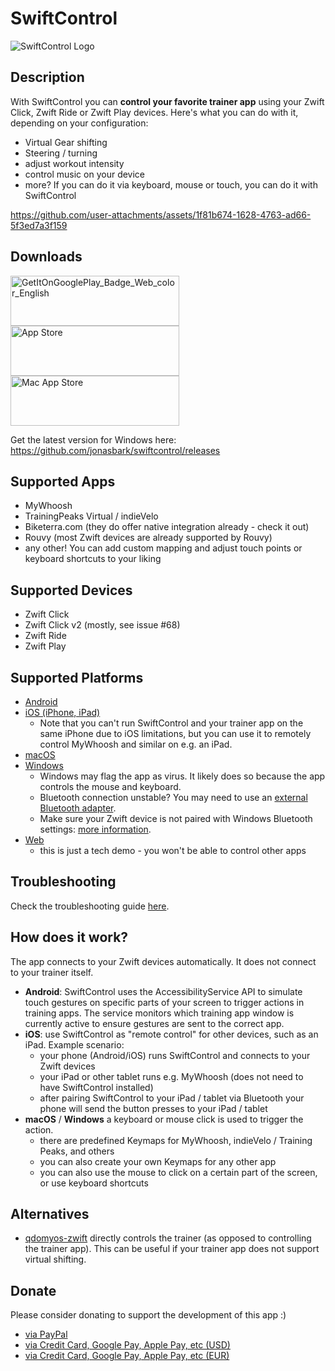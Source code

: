 # SwiftControl

<img src="logo.jpg" alt="SwiftControl Logo"/>

## Description

With SwiftControl you can **control your favorite trainer app** using your Zwift Click, Zwift Ride or Zwift Play devices. Here's what you can do with it, depending on your configuration:
- Virtual Gear shifting
- Steering / turning
- adjust workout intensity
- control music on your device
- more? If you can do it via keyboard, mouse or touch, you can do it with SwiftControl


https://github.com/user-attachments/assets/1f81b674-1628-4763-ad66-5f3ed7a3f159




## Downloads
<a href="https://play.google.com/store/apps/details?id=de.jonasbark.swiftcontrol"><img width="270" height="80" alt="GetItOnGooglePlay_Badge_Web_color_English" src="https://github.com/user-attachments/assets/a059d5a1-2efb-4f65-8117-ef6a99823b21" /></a>
<a href="https://apps.apple.com/us/app/swiftcontrol/id6753721284?platform=iphone"><img width="270" height="80" alt="App Store" src="https://github.com/user-attachments/assets/c23f977a-48f6-4951-811e-ae530dbfa014" /></a>
<a href="https://apps.apple.com/us/app/swiftcontrol/id6753721284?platform=mac"><img width="270" height="80" alt="Mac App Store" src="https://github.com/user-attachments/assets/b3552436-409c-43b0-ba7d-b6a72ae30ff1" /></a>


Get the latest version for Windows here: https://github.com/jonasbark/swiftcontrol/releases

## Supported Apps
- MyWhoosh
- TrainingPeaks Virtual / indieVelo
- Biketerra.com (they do offer native integration already - check it out)
- Rouvy (most Zwift devices are already supported by Rouvy)
- any other! You can add custom mapping and adjust touch points or keyboard shortcuts to your liking

## Supported Devices
- Zwift Click
- Zwift Click v2 (mostly, see issue #68)
- Zwift Ride
- Zwift Play

## Supported Platforms
- [Android](https://play.google.com/store/apps/details?id=de.jonasbark.swiftcontrol)
- [iOS (iPhone, iPad)](https://apps.apple.com/us/app/swiftcontrol/id6753721284?platform=iphone)
  - Note that you can't run SwiftControl and your trainer app on the same iPhone due to iOS limitations, but you can use it to remotely control MyWhoosh and similar on e.g. an iPad.
- [macOS](https://apps.apple.com/us/app/swiftcontrol/id6753721284?platform=mac)
- [Windows](https://github.com/jonasbark/swiftcontrol/releases)
  - Windows may flag the app as virus. It likely does so because the app controls the mouse and keyboard.
  - Bluetooth connection unstable? You may need to use an [external Bluetooth adapter](https://github.com/jonasbark/swiftcontrol/issues/14#issuecomment-3193839509).
  - Make sure your Zwift device is not paired with Windows Bluetooth settings: [more information](https://github.com/jonasbark/swiftcontrol/issues/70).
- [Web](https://jonasbark.github.io/swiftcontrol/)
  - this is just a tech demo - you won't be able to control other apps

## Troubleshooting
Check the troubleshooting guide [here](TROUBLESHOOTING.md).

## How does it work?
The app connects to your Zwift devices automatically. It does not connect to your trainer itself.

- **Android**: SwiftControl uses the AccessibilityService API to simulate touch gestures on specific parts of your screen to trigger actions in training apps. The service monitors which training app window is currently active to ensure gestures are sent to the correct app.
- **iOS**: use SwiftControl as "remote control" for other devices, such as an iPad. Example scenario:
  - your phone (Android/iOS) runs SwiftControl and connects to your Zwift devices
  - your iPad or other tablet runs e.g. MyWhoosh (does not need to have SwiftControl installed)
  - after pairing SwiftControl to your iPad / tablet via Bluetooth your phone will send the button presses to your iPad / tablet
- **macOS** / **Windows** a keyboard or mouse click is used to trigger the action. 
  - there are predefined Keymaps for MyWhoosh, indieVelo / Training Peaks, and others
  - you can also create your own Keymaps for any other app
  - you can also use the mouse to click on a certain part of the screen, or use keyboard shortcuts
</details>

## Alternatives
- [qdomyos-zwift](https://www.qzfitness.com/) directly controls the trainer (as opposed to controlling the trainer app). This can be useful if your trainer app does not support virtual shifting.

## Donate
Please consider donating to support the development of this app :)

- [via PayPal](https://paypal.me/boni)
- [via Credit Card, Google Pay, Apple Pay, etc (USD)](https://donate.stripe.com/8x24gzc5c4ZE3VJdt36J201)
- [via Credit Card, Google Pay, Apple Pay, etc (EUR)](https://donate.stripe.com/9B6aEX0muajY8bZ1Kl6J200)
